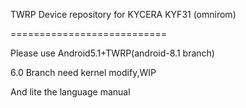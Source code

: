 TWRP Device repository for KYCERA KYF31 (omnirom)

===========================

Please use Android5.1+TWRP(android-8.1 branch)

6.0 Branch need kernel modify,WIP

And lite the language manual
